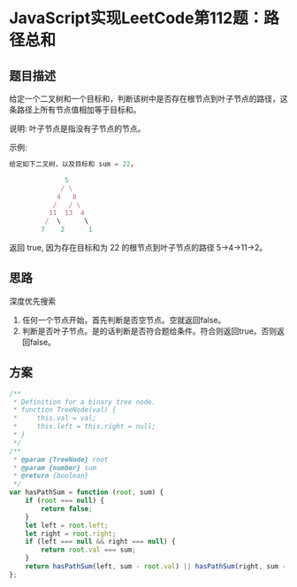# JavaScript实现LeetCode第112题：路径总和
## 题目描述
给定一个二叉树和一个目标和，判断该树中是否存在根节点到叶子节点的路径，这条路径上所有节点值相加等于目标和。

说明: 叶子节点是指没有子节点的节点。

示例: 
```js
给定如下二叉树，以及目标和 sum = 22，

              5
             / \
            4   8
           /   / \
          11  13  4
         /  \      \
        7    2      1
```
返回 true, 因为存在目标和为 22 的根节点到叶子节点的路径 5->4->11->2。
## 思路
深度优先搜索
1.  任何一个节点开始，首先判断是否空节点。空就返回false。
2. 判断是否叶子节点。是的话判断是否符合题给条件。符合则返回true。否则返回false。
## 方案
```js
/**
 * Definition for a binary tree node.
 * function TreeNode(val) {
 *     this.val = val;
 *     this.left = this.right = null;
 * }
 */
/**
 * @param {TreeNode} root
 * @param {number} sum
 * @return {boolean}
 */
var hasPathSum = function (root, sum) {
    if (root === null) {
        return false;
    }
    let left = root.left;
    let right = root.right;
    if (left === null && right === null) {
        return root.val === sum;
    }
    return hasPathSum(left, sum - root.val) || hasPathSum(right, sum - root.val);
};

```